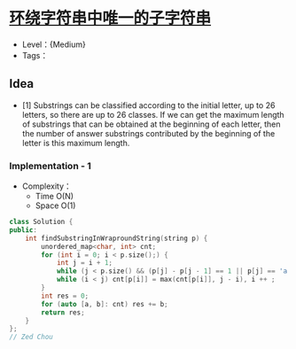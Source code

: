 # [环绕字符串中唯一的子字符串](https://leetcode.cn/problems/unique-substrings-in-wraparound-string/)

- Level：{Medium}
- Tags：

## Idea

- [1] Substrings can be classified according to the initial letter, up to 26 letters, so there are up to 26 classes. If we can get the maximum length of substrings that can be obtained at the beginning of each letter, then the number of answer substrings contributed by the beginning of the letter is this maximum length.

### Implementation - 1

- Complexity：
  - Time O(N)
  - Space O(1)

``` c++
class Solution {
public:
    int findSubstringInWraproundString(string p) {
        unordered_map<char, int> cnt;
        for (int i = 0; i < p.size();) {
            int j = i + 1;
            while (j < p.size() && (p[j] - p[j - 1] == 1 || p[j] == 'a' && p[j - 1] == 'z')) j ++ ;
            while (i < j) cnt[p[i]] = max(cnt[p[i]], j - i), i ++ ;
        }
        int res = 0;
        for (auto [a, b]: cnt) res += b;
        return res;
    }
};
// Zed Chou
```



